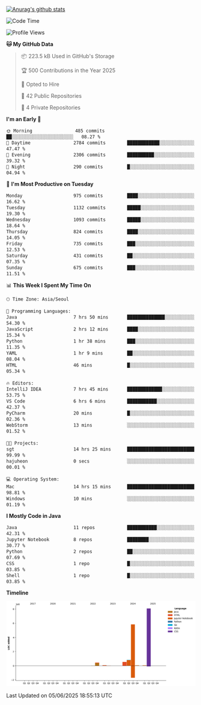 [![Anurag's github stats](https://github-readme-stats.vercel.app/api?username=hajubal)](https://github.com/anuraghazra/github-readme-stats)

<!--START_SECTION:waka-->
![Code Time](http://img.shields.io/badge/Code%20Time-492%20hrs%2043%20mins-blue)

![Profile Views](http://img.shields.io/badge/Profile%20Views-0-blue)

**🐱 My GitHub Data** 

> 📦 223.5 kB Used in GitHub's Storage 
 > 
> 🏆 500 Contributions in the Year 2025
 > 
> 💼 Opted to Hire
 > 
> 📜 42 Public Repositories 
 > 
> 🔑 4 Private Repositories 
 > 
**I'm an Early 🐤** 

```text
🌞 Morning                485 commits         ██░░░░░░░░░░░░░░░░░░░░░░░   08.27 % 
🌆 Daytime                2784 commits        ████████████░░░░░░░░░░░░░   47.47 % 
🌃 Evening                2306 commits        ██████████░░░░░░░░░░░░░░░   39.32 % 
🌙 Night                  290 commits         █░░░░░░░░░░░░░░░░░░░░░░░░   04.94 % 
```
📅 **I'm Most Productive on Tuesday** 

```text
Monday                   975 commits         ████░░░░░░░░░░░░░░░░░░░░░   16.62 % 
Tuesday                  1132 commits        █████░░░░░░░░░░░░░░░░░░░░   19.30 % 
Wednesday                1093 commits        █████░░░░░░░░░░░░░░░░░░░░   18.64 % 
Thursday                 824 commits         ████░░░░░░░░░░░░░░░░░░░░░   14.05 % 
Friday                   735 commits         ███░░░░░░░░░░░░░░░░░░░░░░   12.53 % 
Saturday                 431 commits         ██░░░░░░░░░░░░░░░░░░░░░░░   07.35 % 
Sunday                   675 commits         ███░░░░░░░░░░░░░░░░░░░░░░   11.51 % 
```


📊 **This Week I Spent My Time On** 

```text
🕑︎ Time Zone: Asia/Seoul

💬 Programming Languages: 
Java                     7 hrs 50 mins       ██████████████░░░░░░░░░░░   54.30 % 
JavaScript               2 hrs 12 mins       ████░░░░░░░░░░░░░░░░░░░░░   15.34 % 
Python                   1 hr 38 mins        ███░░░░░░░░░░░░░░░░░░░░░░   11.35 % 
YAML                     1 hr 9 mins         ██░░░░░░░░░░░░░░░░░░░░░░░   08.04 % 
HTML                     46 mins             █░░░░░░░░░░░░░░░░░░░░░░░░   05.34 % 

🔥 Editors: 
IntelliJ IDEA            7 hrs 45 mins       █████████████░░░░░░░░░░░░   53.75 % 
VS Code                  6 hrs 6 mins        ███████████░░░░░░░░░░░░░░   42.37 % 
PyCharm                  20 mins             █░░░░░░░░░░░░░░░░░░░░░░░░   02.36 % 
WebStorm                 13 mins             ░░░░░░░░░░░░░░░░░░░░░░░░░   01.52 % 

🐱‍💻 Projects: 
sgt                      14 hrs 25 mins      █████████████████████████   99.99 % 
hajuheon                 0 secs              ░░░░░░░░░░░░░░░░░░░░░░░░░   00.01 % 

💻 Operating System: 
Mac                      14 hrs 15 mins      █████████████████████████   98.81 % 
Windows                  10 mins             ░░░░░░░░░░░░░░░░░░░░░░░░░   01.19 % 
```

**I Mostly Code in Java** 

```text
Java                     11 repos            ███████████░░░░░░░░░░░░░░   42.31 % 
Jupyter Notebook         8 repos             ████████░░░░░░░░░░░░░░░░░   30.77 % 
Python                   2 repos             ██░░░░░░░░░░░░░░░░░░░░░░░   07.69 % 
CSS                      1 repo              █░░░░░░░░░░░░░░░░░░░░░░░░   03.85 % 
Shell                    1 repo              █░░░░░░░░░░░░░░░░░░░░░░░░   03.85 % 
```



**Timeline**

![Lines of Code chart](https://raw.githubusercontent.com/hajubal/hajubal/main/assets/bar_graph.png)


 Last Updated on 05/06/2025 18:55:13 UTC
<!--END_SECTION:waka-->